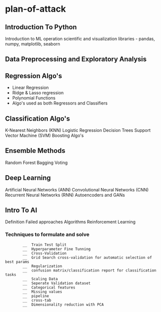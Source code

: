 # plan-of-attack

## Introduction To Python  
Introduction to ML operation scientific and visualization libraries - pandas, numpy, matplotlib, seaborn

## Data Preprocessing and Exploratory Analysis
    
## Regression Algo's
- Linear Regression
- Ridge & Lasso regression
- Polynomial Functions
- Algo's used as both Regressors and Classifiers

## Classification Algo's
K-Nearest Neighbors (KNN)
Logistic Regression
Decision Trees
Support Vector Machine (SVM)
Boosting Algo's
			
					
## Ensemble Methods
Random Forest
Bagging
Voting
		 
## Deep Learning
Artificial Neural Networks (ANN)
Convolutional Neural Networks (CNN)
Recurrent Neural Networks (RNN)
Autoencoders and GANs
					
					
## Intro To AI
Definition
Failed approaches
Algorithms
Reinforcement Learning
					
					
### Techniques to formulate and solve
			__	Train Test Split
			__	Hyperparameter Fine Tunning
			__ 	Cross-Validation
 			__	Grid Search cross-validation for automatic selection of best params
			__	Regularization
			__	confusion matrix/classification report for classification tasks
			__	Scaling Data
			__	Seperate Validation dataset
			__	Categorical features
			__	Missing values
			__	pipeline
			__	cross-tab
			__	Dimensionality reduction with PCA
			
		
